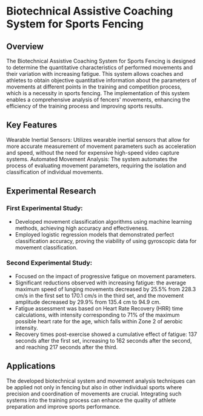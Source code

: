 # Biotechnical Assistive Coaching System for Sports Fencing
## Overview
The Biotechnical Assistive Coaching System for Sports Fencing is designed to determine the quantitative characteristics of performed movements and their variation with increasing fatigue. This system allows coaches and athletes to obtain objective quantitative information about the parameters of movements at different points in the training and competition process, which is a necessity in sports fencing. The implementation of this system enables a comprehensive analysis of fencers' movements, enhancing the efficiency of the training process and improving sports results.

## Key Features
Wearable Inertial Sensors: Utilizes wearable inertial sensors that allow for more accurate measurement of movement parameters such as acceleration and speed, without the need for expensive high-speed video capture systems.
Automated Movement Analysis: The system automates the process of evaluating movement parameters, requiring the isolation and classification of individual movements.
## Experimental Research
### First Experimental Study:

* Developed movement classification algorithms using machine learning methods, achieving high accuracy and effectiveness.
* Employed logistic regression models that demonstrated perfect classification accuracy, proving the viability of using gyroscopic data for movement classification.
### Second Experimental Study:

* Focused on the impact of progressive fatigue on movement parameters.
* Significant reductions observed with increasing fatigue: the average maximum speed of lunging movements decreased by 25.5% from 228.3 cm/s in the first set to 170.1 cm/s in the third set, and the movement amplitude decreased by 29.9% from 135.4 cm to 94.9 cm.
* Fatigue assessment was based on Heart Rate Recovery (HRR) time calculations, with intensity corresponding to 71% of the maximum possible heart rate for the age, which falls within Zone 2 of aerobic intensity.
* Recovery times post-exercise showed a cumulative effect of fatigue: 137 seconds after the first set, increasing to 162 seconds after the second, and reaching 217 seconds after the third.
## Applications
The developed biotechnical system and movement analysis techniques can be applied not only in fencing but also in other individual sports where precision and coordination of movements are crucial. Integrating such systems into the training process can enhance the quality of athlete preparation and improve sports performance.
